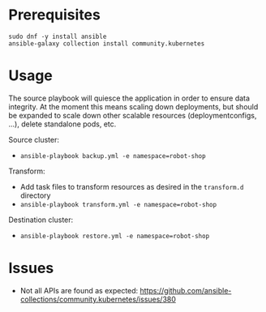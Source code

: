# Prerequisites

```
sudo dnf -y install ansible
ansible-galaxy collection install community.kubernetes
```

# Usage
The source playbook will quiesce the application in order to ensure data integrity. At the moment this means scaling down deployments, but should be expanded to scale down other scalable resources (deploymentconfigs, ...), delete standalone pods, etc.

Source cluster:
- `ansible-playbook backup.yml -e namespace=robot-shop`

Transform:
- Add task files to transform resources as desired in the `transform.d` directory
- `ansible-playbook transform.yml -e namespace=robot-shop`

Destination cluster:
- `ansible-playbook restore.yml -e namespace=robot-shop`

# Issues
- Not all APIs are found as expected: https://github.com/ansible-collections/community.kubernetes/issues/380
